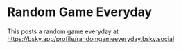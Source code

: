 # Random Game Everyday
This posts a random game everyday at https://bsky.app/profile/randomgameeveryday.bsky.social